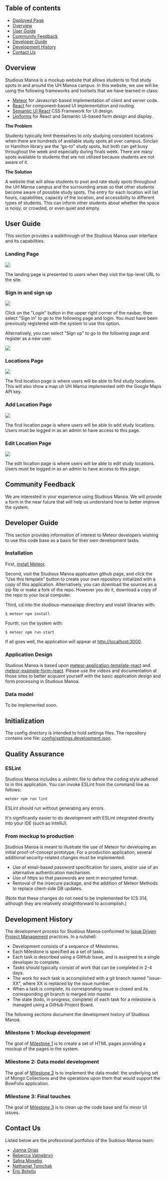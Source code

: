 ## Table of contents

* [Deployed Page](http://studiousmanoa.meteorapp.com)
* [Overview](#overview)
* [User Guide](#user-guide)
* [Community Feedback](#community-feedback)
* [Developer Guide](#developer-guide)
* [Development History](#development-history)
* [Contact Us](#contact-us)

## Overview 

Studious Manoa is a mockup website that allows students to find study spots in and around the UH Manoa campus. In this website, 
we use will be using the following frameworks and toolsets that we have learned in class:

* [Meteor](https://www.meteor.com/) for Javascript-based implementation of client and server code. 
* [React](https://reactjs.org/) for component-based UI implementation and routing.
* [Semantic UI React](https://react.semantic-ui.com/) CSS Framework for UI design.
* [Uniforms](https://uniforms.tools/) for React and Semantic UI-based form design and display.

**The Problem**

Students typically limit themselves to only studying consistent locations when there are hundreds of available study spots all over
campus. Sinclair or Hamilton library are the “go-to” study spots, but both can get busy throughout the week and especially during finals
week. There are many spots available to students that are not utilized because students are not aware of it.

**The Solution**

A website that will allow students to post and rate study spots throughout the UH Manoa campus and the surrounding areas so that 
other students become aware of possible study spots. The entry for each location will list hours, capabilities, capacity of the 
location, and accessibility to different types of students. This can inform other students about whether the space is noisy, or crowded,
or even quiet and empty.


## User Guide

This section provides a walkthrough of the Studious Manoa user interface and its capabilities. 

### Landing Page

<img src="./images/sm-landing.png">

The landing page is presented to users when they visit the top-level URL to the site.

### Sign in and sign up

<img src="./images/sm-signin.png">

Click on the "Login" button in the upper right corner of the navbar, then select "Sign in" to go to the following page and login. 
You must have been previously registered with the system to use this option.
 
  
Alternatively, you can select "Sign up" to go to the following page and register as a new user.

<img src="./images/sm-signup.png">

### Locations Page

<img src="./images/list-location.png">

The find location page is where users will be able to find study locations. This will also show a map uh UH Manoa implemented 
with the Google Maps API key.

### Add Location Page

<img src="./images/add-location.png">

The find location page is where users will be able to add study locations. Users must be logged in as an admin to have access to this page.

### Edit Location Page

<img src="./images/edit-location.png">

The edit location page is where users will be able to edit study locations. Users must be logged in as an admin to have access to this page.

## Community Feedback 

We are interested in your experience using Studious Manoa. We will provide a form in the near future that will help us understand 
how to better improve the system.

## Developer Guide

This section provides information of interest to Meteor developers wishing to use this code base as a basis for their own development tasks. 

### Installation

First, [install Meteor](https://www.meteor.com/install).

Second, visit the Studious Manoa application github page, and click the "Use this template" button to create your own repository initialized with a copy of this application. Alternatively, you can download the sources as a zip file or make a fork of the repo.  However you do it, download a copy of the repo to your local computer.
  
Third, cd into the studious-manoa/app directory and install libraries with:

```
$ meteor npm install
```

Fourth, run the system with:

```
$ meteor npm run start
```

If all goes well, the application will appear at [http://localhost:3000](http://localhost:3000). 

### Application Design

Studious Manoa is based upon [meteor-application-template-react](https://ics-software-engineering.github.io/meteor-application-template-react/) and [meteor-example-form-react](https://ics-software-engineering.github.io/meteor-example-form-react/). Please use the videos and documentation at those sites to better acquaint yourself with the basic application design and form processing in Studious Manoa.

### Data model

To be implemented soon.

## Initialization

The config directory is intended to hold settings files.  The repository contains one file: [config/settings.development.json](https://github.com/bowfolios/bowfolios/blob/master/config/settings.development.json).

## Quality Assurance

### ESLint

Studious Manoa includes a .eslintrc file to define the coding style adhered to in this application. You can invoke ESLint from the command line as follows:

```
meteor npm run lint
```

ESLint should run without generating any errors.  

It's significantly easier to do development with ESLint integrated directly into your IDE (such as IntelliJ).

### From mockup to production

Studious Manoa is meant to illustrate the use of Meteor for developing an initial proof-of-concept prototype.  For a production application, several additional security-related changes must be implemented:

* Use of email-based password specification for users, and/or use of an alternative authentication mechanism.
* Use of https so that passwords are sent in encrypted format.
* Removal of the insecure package, and the addition of Meteor Methods to replace client-side DB updates. 

(Note that these changes do not need to be implemented for ICS 314, although they are relatively straightforward to accomplish.)

## Development History

The development process for Studious Manoa conformed to [Issue Driven Project Management](http://courses.ics.hawaii.edu/ics314f19/modules/project-management/) practices. In a nutshell:
 
* Development consists of a sequence of Milestones. 
* Each Milestone is specified as a set of tasks.  
* Each task is described using a GitHub Issue, and is assigned to a single developer to complete. 
* Tasks should typically consist of work that can be completed in 2-4 days.  
* The work for each task is accomplished with a git branch named "issue-XX", where XX is replaced by the issue number. 
* When a task is complete, its corresponding issue is closed and its corresponding git branch is merged into master. 
* The state (todo, in progress, complete) of each task for a milestone is managed using a GitHub Project Board.

The following sections document the development history of Studious Manoa.

### Milestone 1: Mockup development

The goal of [Milestone 1](https://github.com/studious-manoa/studious-manoa/projects/1) is to create a set of HTML pages providing a mockup of the pages in the system. 


### Milestone 2: Data model development 

The goal of [Milestone 2](https://github.com/studious-manoa/studious-manoa/projects/2) is to implement the data model: the underlying set of Mongo Collections and the operations upon them that would support the BowFolio application.

### Milestone 3: Final touches

The goal of [Milestone 3](https://github.com/studious-manoa/studious-manoa/projects/3) is to clean up the code base and fix minor UI issues.

## Contact Us

Listed below are the professional portfolios of the Sudious-Manoa team:

* [Jianna Orias](https://jlorias.github.io/)
* [Rebecca Vatnebryn](https://rebeccavatnebryn.github.io/)
* [Sahra Moseby](https://sahramoseby.github.io/)
* [Nathaniel Tomchak](https://ntomchak.github.io/)
* [Eric Botello](https://erbot.github.io/)


